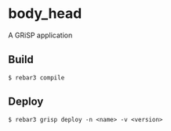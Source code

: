 body_head
=====

A GRiSP application

Build
-----

    $ rebar3 compile

Deploy
------

    $ rebar3 grisp deploy -n <name> -v <version>
